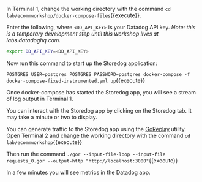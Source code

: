 In Terminal 1, change the working directory with the command `cd lab/ecommworkshop/docker-compose-files`{{execute}}. 

Enter the following, where `<DD_API_KEY>` is your Datadog API key. *Note: this is a temporary development step until this workshop lives at labs.datadoghq.com.*

```bash
export DD_API_KEY=<DD_API_KEY>
```

Now run this command to start up the Storedog application:

`POSTGRES_USER=postgres POSTGRES_PASSWORD=postgres docker-compose -f docker-compose-fixed-instrumented.yml up`{{execute}}

Once docker-compose has started the Storedog app, you will see a stream of log output in Terminal 1.

You can interact with the Storedog app by clicking on the Storedog tab. It may take a minute or two to display.

You can generate traffic to the Storedog app using the [GoReplay](https://github.com/buger/goreplay) utility. Open Terminal 2 and change the working directory with the command `cd lab/ecommworkshop`{{execute}}

Then run the command `./gor --input-file-loop --input-file requests_0.gor --output-http "http://localhost:3000"`{{execute}}

In a few minutes you will see metrics in the Datadog app.